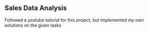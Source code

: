 ## Sales Data Analysis

Followed a youtube tutorial for this project, but implemented my own solutions on the given tasks
